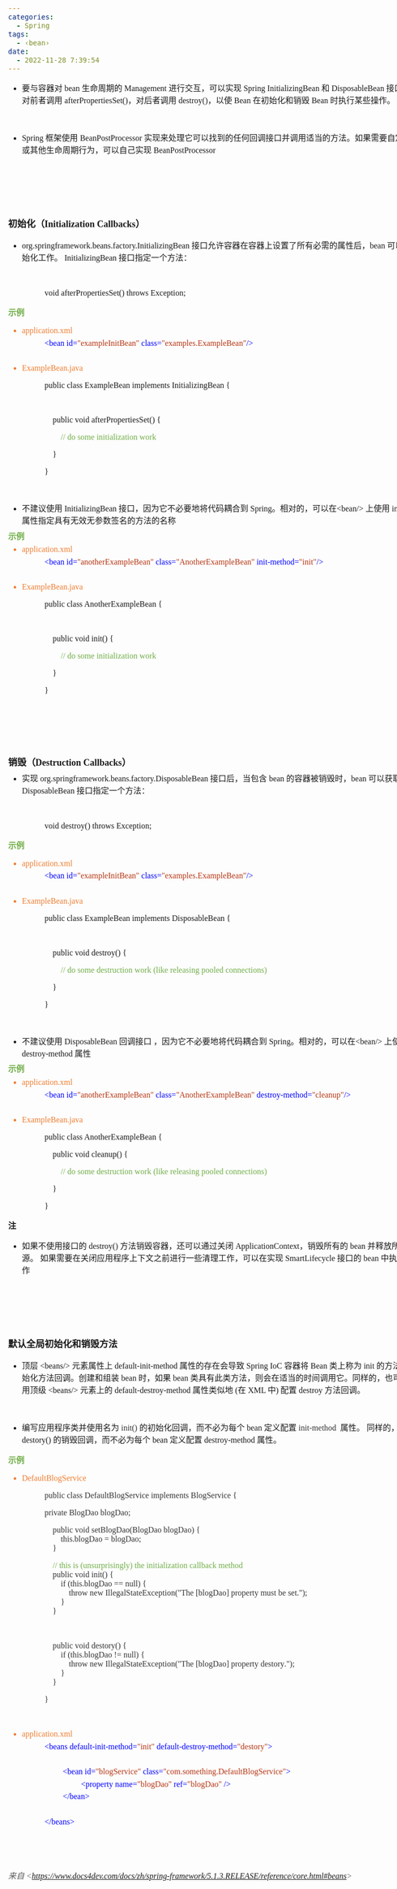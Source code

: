 ```yaml
---
categories:
  - Spring
tags:
  - ‹bean›
date:
  - 2022-11-28 7:39:54
---
```


<body lang=zh-CN style='font-family:"Microsoft YaHei UI";font-size:12.0pt'>
<!--StartFragment-->

<div style='direction:ltr;border-width:100%'>

<div style='direction:ltr;margin-top:0in;margin-left:0in;width:8.7562in'>

<div style='direction:ltr;margin-top:0in;margin-left:0in;width:8.7562in'>

<ul type=disc style='direction:ltr;unicode-bidi:embed;margin-top:0in;
 margin-bottom:0in'>
 <li style='margin-top:0;margin-bottom:0;vertical-align:middle'><span
     style='font-family:"Microsoft YaHei UI";font-size:12.0pt'>要与容器对</span><span
     style='font-family:"Comic Sans MS";font-size:12.0pt'> bean </span><span
     style='font-family:"Microsoft YaHei UI";font-size:12.0pt'>生命周期的</span><span
     style='font-family:"Comic Sans MS";font-size:12.0pt'> Management </span><span
     style='font-family:"Microsoft YaHei UI";font-size:12.0pt'>进行交互，可以实现</span><span
     style='font-family:"Comic Sans MS";font-size:12.0pt'> Spring
     InitializingBean </span><span style='font-family:"Microsoft YaHei UI";
     font-size:12.0pt'>和</span><span style='font-family:"Comic Sans MS";
     font-size:12.0pt'> DisposableBean </span><span style='font-family:"Microsoft YaHei UI";
     font-size:12.0pt'>接口。容器对前者调用</span><span style='font-family:"Comic Sans MS";
     font-size:12.0pt'> afterPropertiesSet()</span><span style='font-family:
     "Microsoft YaHei UI";font-size:12.0pt'>，对后者调用</span><span
     style='font-family:"Comic Sans MS";font-size:12.0pt'> destroy()</span><span
     style='font-family:"Microsoft YaHei UI";font-size:12.0pt'>，以使</span><span
     style='font-family:"Comic Sans MS";font-size:12.0pt'> Bean </span><span
     style='font-family:"Microsoft YaHei UI";font-size:12.0pt'>在初始化和销毁</span><span
     style='font-family:"Comic Sans MS";font-size:12.0pt'> Bean </span><span
     style='font-family:"Microsoft YaHei UI";font-size:12.0pt'>时执行某些操作。</span></li>
</ul>

<p style='font-family:"Microsoft YaHei UI";font-size:12.0pt'>&nbsp;</p>

<ul type=disc style='direction:ltr;unicode-bidi:embed;margin-top:0in;
 margin-bottom:0in'>
 <li style='margin-top:0;margin-bottom:0;vertical-align:middle'><span
     style='font-family:"Comic Sans MS";font-size:12.0pt'>Spring </span><span
     style='font-family:"Microsoft YaHei UI";font-size:12.0pt'>框架使用</span><span
     style='font-family:"Comic Sans MS";font-size:12.0pt'> BeanPostProcessor </span><span
     style='font-family:"Microsoft YaHei UI";font-size:12.0pt'>实现来处理它可以找到的任何回调接口并调用适当的方法。如果需要自定义功能或其他生命周期行为，可以自己实现</span><span
     style='font-family:"Comic Sans MS";font-size:12.0pt'> BeanPostProcessor</span></li>
</ul>

<p style='font-family:"Comic Sans MS";font-size:12.0pt'>&nbsp;</p>

<p style='margin-left:.375in;font-family:"Microsoft YaHei UI";
font-size:12.0pt'>&nbsp;</p>

<p style='font-family:"Microsoft YaHei UI";font-size:12.0pt'>&nbsp;</p>

<p style='font-size:13.5pt'><span style='font-weight:bold;
font-family:"Microsoft YaHei UI"'>初始化（</span><span style='font-weight:bold;
font-family:"Comic Sans MS"'>Initialization Callbacks</span><span
style='font-weight:bold;font-family:"Microsoft YaHei UI"'>）</span></p>

<ul type=disc style='direction:ltr;unicode-bidi:embed;margin-top:0in;
 margin-bottom:0in'>
 <li style='margin-top:0;margin-bottom:0;vertical-align:middle'><span
     style='font-family:"Comic Sans MS";font-size:12.0pt'>org.springframework.beans.factory.InitializingBean
     </span><span style='font-family:"Microsoft YaHei UI";font-size:12.0pt'>接口允许容器在容器上设置了所有必需的属性后，</span><span
     style='font-family:"Comic Sans MS";font-size:12.0pt'>bean </span><span
     style='font-family:"Microsoft YaHei UI";font-size:12.0pt'>可以执行初始化工作。</span><span
     style='font-family:"Comic Sans MS";font-size:12.0pt'> InitializingBean </span><span
     style='font-family:"Microsoft YaHei UI";font-size:12.0pt'>接口指定一个方法：</span></li>
</ul>

<p style='margin-left:.375in;font-family:"Comic Sans MS";font-size:
12.0pt'>&nbsp;</p>

<p style='margin-left:.75in;font-family:"Comic Sans MS";font-size:
12.0pt'>void afterPropertiesSet() throws Exception;</p>

<p style='font-family:"Microsoft YaHei UI";font-size:12.0pt;
color:#70AD47'><span style='font-weight:bold'>示例</span></p>

<ul type=disc style='direction:ltr;unicode-bidi:embed;margin-top:0in;
 margin-bottom:0in'>
 <li style='margin-top:0;margin-bottom:0;vertical-align:middle;margin-top:5pt;
     margin-bottom:5pt;color:#ED7D31' lang=en-US><span style='font-family:"Comic Sans MS";
     font-size:12.0pt'>application.xml</span></li>
</ul>

<p style='margin-left:.75in;margin-top:5pt;margin-bottom:5pt;font-family:"Comic Sans MS";
font-size:12.0pt'><span style='color:blue'>&lt;bean id=</span><span
style='color:#B43512'>&quot;exampleInitBean&quot;</span><span style='color:
blue'> class=</span><span style='color:#B43512'>&quot;examples.ExampleBean&quot;</span><span
style='color:blue'>/&gt;</span></p>

<p style='margin-left:.375in;margin-top:5pt;margin-bottom:5pt;font-family:"Comic Sans MS";
font-size:12.0pt;color:blue'>&nbsp;</p>

<ul type=disc style='direction:ltr;unicode-bidi:embed;margin-top:0in;
 margin-bottom:0in'>
 <li style='margin-top:0;margin-bottom:0;vertical-align:middle;margin-top:5pt;
     margin-bottom:5pt;color:#ED7D31'><span style='font-family:"Comic Sans MS";
     font-size:12.0pt' lang=zh-CN>ExampleBean</span><span style='font-family:
     "Comic Sans MS";font-size:12.0pt' lang=en-US>.java</span></li>
</ul>

<p style='margin-left:.75in;font-family:"Comic Sans MS";font-size:
12.0pt'>public class ExampleBean implements InitializingBean {</p>

<p style='margin-left:.75in;font-family:"Comic Sans MS";font-size:
12.0pt'>&nbsp;</p>

<p style='margin-left:.75in;font-family:"Comic Sans MS";font-size:
12.0pt'><span style='mso-spacerun:yes'>    </span>public void
afterPropertiesSet() {</p>

<p style='margin-left:.75in;font-family:"Comic Sans MS";font-size:
12.0pt'><span style='mso-spacerun:yes'>        </span><span style='color:#70AD47'>//
do some initialization work</span></p>

<p style='margin-left:.75in;font-family:"Comic Sans MS";font-size:
12.0pt'><span style='mso-spacerun:yes'>    </span>}</p>

<p style='margin-left:.75in;font-family:"Comic Sans MS";font-size:
12.0pt'>}</p>

<p style='font-family:"Microsoft YaHei UI";font-size:12.0pt;
color:#70AD47'>&nbsp;</p>

<ul type=disc style='direction:ltr;unicode-bidi:embed;margin-top:0in;
 margin-bottom:0in'>
 <li style='margin-top:0;margin-bottom:0;vertical-align:middle'><span
     style='font-family:"Microsoft YaHei UI";font-size:12.0pt'>不建议使用</span><span
     style='font-family:"Comic Sans MS";font-size:12.0pt'> InitializingBean </span><span
     style='font-family:"Microsoft YaHei UI";font-size:12.0pt'>接口，因为它不必要地将代码耦合到</span><span
     style='font-family:"Comic Sans MS";font-size:12.0pt'> Spring</span><span
     style='font-family:"Microsoft YaHei UI";font-size:12.0pt'>。相对的，可以在</span><span
     style='font-family:"Comic Sans MS";font-size:12.0pt'>&lt;bean/&gt; </span><span
     style='font-family:"Microsoft YaHei UI";font-size:12.0pt'>上使用</span><span
     style='font-family:"Comic Sans MS";font-size:12.0pt'> init-method </span><span
     style='font-family:"Microsoft YaHei UI";font-size:12.0pt'>属性指定具有无效无参数签名的方法的名称</span></li>
</ul>

<p style='margin-top:5pt;margin-bottom:5pt;font-family:"Microsoft YaHei UI";
font-size:12.0pt;color:#70AD47'><span style='font-weight:bold'>示例</span></p>

<ul type=disc style='direction:ltr;unicode-bidi:embed;margin-top:0in;
 margin-bottom:0in'>
 <li style='margin-top:0;margin-bottom:0;vertical-align:middle;margin-top:5pt;
     margin-bottom:5pt;color:#ED7D31' lang=en-US><span style='font-family:"Comic Sans MS";
     font-size:12.0pt'>application.xml</span></li>
</ul>

<p style='margin-left:.75in;margin-top:5pt;margin-bottom:5pt;font-family:"Comic Sans MS";
font-size:12.0pt'><span style='color:blue' lang=zh-CN>&lt;bean id=</span><span
style='color:#B43512' lang=zh-CN>&quot;</span><span style='color:#B43512'
lang=en-US>a</span><span style='color:#B43512' lang=zh-CN>notherExampleBean&quot;</span><span
style='color:blue' lang=zh-CN> class=</span><span style='color:#B43512'
lang=zh-CN>&quot;AnotherExampleBean&quot;</span><span style='color:blue'
lang=zh-CN> init-method=</span><span style='color:#B43512' lang=zh-CN>&quot;init&quot;</span><span
style='color:blue' lang=zh-CN>/&gt;</span></p>

<p style='margin-left:.375in;margin-top:5pt;margin-bottom:5pt;font-family:"Comic Sans MS";
font-size:12.0pt;color:blue'>&nbsp;</p>

<ul type=disc style='direction:ltr;unicode-bidi:embed;margin-top:0in;
 margin-bottom:0in'>
 <li style='margin-top:0;margin-bottom:0;vertical-align:middle;margin-top:5pt;
     margin-bottom:5pt;color:#ED7D31'><span style='font-family:"Comic Sans MS";
     font-size:12.0pt' lang=zh-CN>ExampleBean</span><span style='font-family:
     "Comic Sans MS";font-size:12.0pt' lang=en-US>.java</span></li>
</ul>

<p style='margin-left:.75in;font-family:"Comic Sans MS";font-size:
12.0pt'>public class AnotherExampleBean {</p>

<p style='margin-left:.75in;font-family:"Microsoft YaHei UI";
font-size:12.0pt'>&nbsp;</p>

<p style='margin-left:.75in;font-family:"Comic Sans MS";font-size:
12.0pt'><span style='mso-spacerun:yes'>    </span>public void init() {</p>

<p style='margin-left:.75in;font-family:"Comic Sans MS";font-size:
12.0pt'><span style='mso-spacerun:yes'>        </span><span style='color:#70AD47'>//
do some initialization work</span></p>

<p style='margin-left:.75in;font-family:"Comic Sans MS";font-size:
12.0pt'><span style='mso-spacerun:yes'>    </span>}</p>

<p style='margin-left:.75in;font-family:"Comic Sans MS";font-size:
12.0pt'>}</p>

<p style='font-family:"Comic Sans MS";font-size:12.0pt'>&nbsp;</p>

<p style='font-family:"Comic Sans MS";font-size:12.0pt'>&nbsp;</p>

<p style='font-family:"Comic Sans MS";font-size:12.0pt'>&nbsp;</p>

<p style='margin-top:5pt;margin-bottom:5pt;font-size:13.5pt'><span
style='font-weight:bold;font-family:"Microsoft YaHei UI"'>销毁（</span><span
style='font-weight:bold;font-family:"Comic Sans MS"'>Destruction Callbacks</span><span
style='font-weight:bold;font-family:"Microsoft YaHei UI"'>）</span></p>

<ul type=disc style='direction:ltr;unicode-bidi:embed;margin-top:0in;
 margin-bottom:0in'>
 <li style='margin-top:0;margin-bottom:0;vertical-align:middle'><span
     style='font-family:"Microsoft YaHei UI";font-size:12.0pt'>实现</span><span
     style='font-family:"Comic Sans MS";font-size:12.0pt'>
     org.springframework.beans.factory.DisposableBean </span><span
     style='font-family:"Microsoft YaHei UI";font-size:12.0pt'>接口后，当包含</span><span
     style='font-family:"Comic Sans MS";font-size:12.0pt'> bean </span><span
     style='font-family:"Microsoft YaHei UI";font-size:12.0pt'>的容器被销毁时，</span><span
     style='font-family:"Comic Sans MS";font-size:12.0pt'>bean </span><span
     style='font-family:"Microsoft YaHei UI";font-size:12.0pt'>可以获取回调。</span><span
     style='font-family:"Comic Sans MS";font-size:12.0pt'> DisposableBean </span><span
     style='font-family:"Microsoft YaHei UI";font-size:12.0pt'>接口指定一个方法：</span></li>
</ul>

<p style='margin-left:.375in;font-family:"Comic Sans MS";font-size:
12.0pt'>&nbsp;</p>

<p style='margin-left:.75in;font-family:"Comic Sans MS";font-size:
12.0pt'>void destroy() throws Exception;</p>

<p style='font-family:"Microsoft YaHei UI";font-size:12.0pt;
color:#70AD47'><span style='font-weight:bold'>示例</span></p>

<ul type=disc style='direction:ltr;unicode-bidi:embed;margin-top:0in;
 margin-bottom:0in'>
 <li style='margin-top:0;margin-bottom:0;vertical-align:middle;margin-top:5pt;
     margin-bottom:5pt;color:#ED7D31' lang=en-US><span style='font-family:"Comic Sans MS";
     font-size:12.0pt'>application.xml</span></li>
</ul>

<p style='margin-left:.75in;margin-top:5pt;margin-bottom:5pt;font-family:"Comic Sans MS";
font-size:12.0pt'><span style='color:blue'>&lt;bean id=</span><span
style='color:#B43512'>&quot;exampleInitBean&quot;</span><span style='color:
blue'> class=</span><span style='color:#B43512'>&quot;examples.ExampleBean&quot;</span><span
style='color:blue'>/&gt;</span></p>

<p style='margin-left:.375in;margin-top:5pt;margin-bottom:5pt;font-family:"Comic Sans MS";
font-size:12.0pt;color:blue'>&nbsp;</p>

<ul type=disc style='direction:ltr;unicode-bidi:embed;margin-top:0in;
 margin-bottom:0in'>
 <li style='margin-top:0;margin-bottom:0;vertical-align:middle;margin-top:5pt;
     margin-bottom:5pt;color:#ED7D31'><span style='font-family:"Comic Sans MS";
     font-size:12.0pt' lang=zh-CN>ExampleBean</span><span style='font-family:
     "Comic Sans MS";font-size:12.0pt' lang=en-US>.java</span></li>
</ul>

<p style='margin-left:.75in;font-family:"Comic Sans MS";font-size:
12.0pt'><span lang=zh-CN>public class ExampleBean implements </span><span
lang=en-US>D</span><span lang=zh-CN>isposableBean {</span></p>

<p style='margin-left:.75in;font-family:"Microsoft YaHei UI";
font-size:12.0pt'>&nbsp;</p>

<p style='margin-left:.75in;font-family:"Comic Sans MS";font-size:
12.0pt'><span style='mso-spacerun:yes'>    </span>public void destroy() {</p>

<p style='margin-left:.75in;font-family:"Comic Sans MS";font-size:
12.0pt'><span style='mso-spacerun:yes'>        </span><span style='color:#70AD47'>//
do some destruction work (like releasing pooled connections)</span></p>

<p style='margin-left:.75in;font-family:"Comic Sans MS";font-size:
12.0pt'><span style='mso-spacerun:yes'>    </span>}</p>

<p style='margin-left:.75in;font-family:"Comic Sans MS";font-size:
12.0pt'>}</p>

<p style='margin-left:.75in;font-family:"Comic Sans MS";font-size:
12.0pt'>&nbsp;</p>

<ul type=disc style='direction:ltr;unicode-bidi:embed;margin-top:0in;
 margin-bottom:0in'>
 <li style='margin-top:0;margin-bottom:0;vertical-align:middle'><span
     style='font-family:"Microsoft YaHei UI";font-size:12.0pt'>不建议使用</span><span
     style='font-family:"Comic Sans MS";font-size:12.0pt'> DisposableBean </span><span
     style='font-family:"Microsoft YaHei UI";font-size:12.0pt'>回调接口
     ，因为它不必要地将代码耦合到</span><span style='font-family:"Comic Sans MS";font-size:
     12.0pt'> Spring</span><span style='font-family:SimSun;font-size:12.0pt'>。</span><span
     style='font-family:"Microsoft YaHei UI";font-size:12.0pt'>相对的，可以在</span><span
     style='font-family:"Comic Sans MS";font-size:12.0pt'>&lt;bean/&gt; </span><span
     style='font-family:"Microsoft YaHei UI";font-size:12.0pt'>上使用</span><span
     style='font-family:"Comic Sans MS";font-size:12.0pt'>destroy-method </span><span
     style='font-family:"Microsoft YaHei UI";font-size:12.0pt'>属性 </span></li>
</ul>

<p style='margin-top:5pt;margin-bottom:5pt;font-family:"Microsoft YaHei UI";
font-size:12.0pt;color:#70AD47'><span style='font-weight:bold'>示例</span></p>

<ul type=disc style='direction:ltr;unicode-bidi:embed;margin-top:0in;
 margin-bottom:0in'>
 <li style='margin-top:0;margin-bottom:0;vertical-align:middle;margin-top:5pt;
     margin-bottom:5pt;color:#ED7D31' lang=en-US><span style='font-family:"Comic Sans MS";
     font-size:12.0pt'>application.xml</span></li>
</ul>

<p style='margin-left:.75in;margin-top:5pt;margin-bottom:5pt;font-family:"Comic Sans MS";
font-size:12.0pt'><span style='color:blue' lang=zh-CN>&lt;bean id=</span><span
style='color:#B43512' lang=zh-CN>&quot;</span><span style='color:#B43512'
lang=en-US>a</span><span style='color:#B43512' lang=zh-CN>notherExampleBean&quot;</span><span
style='color:blue' lang=zh-CN> class=</span><span style='color:#B43512'
lang=zh-CN>&quot;AnotherExampleBean&quot;</span><span style='color:blue'
lang=zh-CN> destroy-method=</span><span style='color:#B43512' lang=zh-CN>&quot;cleanup&quot;</span><span
style='color:blue' lang=zh-CN>/&gt;</span></p>

<p style='margin-left:.375in;margin-top:5pt;margin-bottom:5pt;font-family:"Comic Sans MS";
font-size:12.0pt;color:blue'>&nbsp;</p>

<ul type=disc style='direction:ltr;unicode-bidi:embed;margin-top:0in;
 margin-bottom:0in'>
 <li style='margin-top:0;margin-bottom:0;vertical-align:middle;margin-top:5pt;
     margin-bottom:5pt;color:#ED7D31'><span style='font-family:"Comic Sans MS";
     font-size:12.0pt' lang=zh-CN>ExampleBean</span><span style='font-family:
     "Comic Sans MS";font-size:12.0pt' lang=en-US>.java</span></li>
</ul>

<p style='margin-left:.75in;font-family:"Comic Sans MS";font-size:
12.0pt'>public class AnotherExampleBean {</p>

<p style='margin-left:.75in;font-family:"Comic Sans MS";font-size:
12.0pt'><span style='mso-spacerun:yes'>    </span>public void cleanup() {</p>

<p style='margin-left:.75in;font-family:"Comic Sans MS";font-size:
12.0pt'><span style='mso-spacerun:yes'>        </span><span style='color:#70AD47'>//
do some destruction work (like releasing pooled connections)</span></p>

<p style='margin-left:.75in;font-family:"Comic Sans MS";font-size:
12.0pt'><span style='mso-spacerun:yes'>    </span>}</p>

<p style='margin-left:.75in;font-family:"Comic Sans MS";font-size:
12.0pt'>}</p>

<p style='font-family:"Microsoft YaHei UI";font-size:12.0pt'><span
style='font-weight:bold'>注</span></p>

<ul type=disc style='direction:ltr;unicode-bidi:embed;margin-top:0in;
 margin-bottom:0in'>
 <li style='margin-top:0;margin-bottom:0;vertical-align:middle'><span
     style='font-family:"Microsoft YaHei UI";font-size:12.0pt' lang=zh-CN>如果不使用接口的</span><span
     style='font-family:"Comic Sans MS";font-size:12.0pt' lang=en-US> </span><span
     style='font-family:"Comic Sans MS";font-size:12.0pt' lang=zh-CN>destroy()</span><span
     style='font-family:"Comic Sans MS";font-size:12.0pt' lang=en-US> </span><span
     style='font-family:"Microsoft YaHei UI";font-size:12.0pt' lang=zh-CN>方法销毁容器，还可以通过关闭</span><span
     style='font-family:"Comic Sans MS";font-size:12.0pt' lang=en-US>
     ApplicationContext</span><span style='font-family:"Microsoft YaHei UI";
     font-size:12.0pt' lang=zh-CN>，销毁所有的</span><span style='font-family:"Comic Sans MS";
     font-size:12.0pt' lang=zh-CN> bean </span><span style='font-family:"Microsoft YaHei UI";
     font-size:12.0pt' lang=zh-CN>并释放所有的资源。</span><span style='font-family:
     "Comic Sans MS";font-size:12.0pt' lang=en-US> </span><span
     style='font-family:"Microsoft YaHei UI";font-size:12.0pt' lang=zh-CN>如果需要在关闭应用程序上下文之前进行一些清理工作，可以在实现</span><span
     style='font-family:"Comic Sans MS";font-size:12.0pt' lang=zh-CN>
     SmartLifecycle </span><span style='font-family:"Microsoft YaHei UI";
     font-size:12.0pt' lang=zh-CN>接口的</span><span style='font-family:"Comic Sans MS";
     font-size:12.0pt' lang=zh-CN> bean </span><span style='font-family:"Microsoft YaHei UI";
     font-size:12.0pt' lang=zh-CN>中执行这些操作</span></li>
</ul>

<p style='font-family:"Microsoft YaHei UI";font-size:12.0pt'>&nbsp;</p>

<p style='font-family:"Microsoft YaHei UI";font-size:12.0pt'>&nbsp;</p>

<p style='font-family:"Microsoft YaHei UI";font-size:12.0pt'>&nbsp;</p>

<p style='font-family:"Microsoft YaHei UI";font-size:13.5pt'><span
style='font-weight:bold'>默认全局初始化和销毁方法</span></p>

<ul type=disc style='direction:ltr;unicode-bidi:embed;margin-top:0in;
 margin-bottom:0in'>
 <li style='margin-top:0;margin-bottom:0;vertical-align:middle'><span
     style='font-family:"Microsoft YaHei UI";font-size:12.0pt'>顶层</span><span
     style='font-family:"Comic Sans MS";font-size:12.0pt'> &lt;beans/&gt; </span><span
     style='font-family:"Microsoft YaHei UI";font-size:12.0pt'>元素属性上</span><span
     style='font-family:"Comic Sans MS";font-size:12.0pt'> default-init-method </span><span
     style='font-family:"Microsoft YaHei UI";font-size:12.0pt'>属性的存在会导致</span><span
     style='font-family:"Comic Sans MS";font-size:12.0pt'> Spring IoC </span><span
     style='font-family:"Microsoft YaHei UI";font-size:12.0pt'>容器将</span><span
     style='font-family:"Comic Sans MS";font-size:12.0pt'> Bean </span><span
     style='font-family:"Microsoft YaHei UI";font-size:12.0pt'>类上称为</span><span
     style='font-family:"Comic Sans MS";font-size:12.0pt'> init </span><span
     style='font-family:"Microsoft YaHei UI";font-size:12.0pt'>的方法识别为初始化方法回调。创建和组装</span><span
     style='font-family:"Comic Sans MS";font-size:12.0pt'> bean </span><span
     style='font-family:"Microsoft YaHei UI";font-size:12.0pt'>时，如果</span><span
     style='font-family:"Comic Sans MS";font-size:12.0pt'> bean </span><span
     style='font-family:"Microsoft YaHei UI";font-size:12.0pt'>类具有此类方法，则会在适当的时间调用它。同样的，也可以通过使用顶级</span><span
     style='font-family:"Comic Sans MS";font-size:12.0pt'> &lt;beans/&gt; </span><span
     style='font-family:"Microsoft YaHei UI";font-size:12.0pt'>元素上的</span><span
     style='font-family:"Comic Sans MS";font-size:12.0pt'>
     default-destroy-method </span><span style='font-family:"Microsoft YaHei UI";
     font-size:12.0pt'>属性类似地</span><span style='font-family:"Comic Sans MS";
     font-size:12.0pt'> (</span><span style='font-family:"Microsoft YaHei UI";
     font-size:12.0pt'>在</span><span style='font-family:"Comic Sans MS";
     font-size:12.0pt'> XML </span><span style='font-family:"Microsoft YaHei UI";
     font-size:12.0pt'>中</span><span style='font-family:"Comic Sans MS";
     font-size:12.0pt'>) </span><span style='font-family:"Microsoft YaHei UI";
     font-size:12.0pt'>配置</span><span style='font-family:"Comic Sans MS";
     font-size:12.0pt'> destroy </span><span style='font-family:"Microsoft YaHei UI";
     font-size:12.0pt'>方法回调。</span></li>
</ul>

<p style='margin-left:.375in;font-family:"Microsoft YaHei UI";
font-size:12.0pt'>&nbsp;</p>

<ul type=disc style='direction:ltr;unicode-bidi:embed;margin-top:0in;
 margin-bottom:0in'>
 <li style='margin-top:0;margin-bottom:0;vertical-align:middle'><span
     style='font-family:"Microsoft YaHei UI";font-size:12.0pt' lang=zh-CN>编写应用程序类并使用名为&nbsp;</span><span
     style='font-family:"Comic Sans MS";font-size:12.0pt;color:#333333'
     lang=zh-CN>init()</span><span style='font-family:"Microsoft YaHei UI";
     font-size:12.0pt' lang=zh-CN>&nbsp;的初始化回调，而不必为每个</span><span
     style='font-family:"Comic Sans MS";font-size:12.0pt' lang=zh-CN> bean </span><span
     style='font-family:"Microsoft YaHei UI";font-size:12.0pt' lang=zh-CN>定义配置&nbsp;</span><span
     style='font-family:"Comic Sans MS";font-size:12.0pt;color:#333333'
     lang=zh-CN>init-method</span><span style='font-family:"Comic Sans MS";
     font-size:12.0pt;color:#333333' lang=en-US> </span><span style='font-family:
     "Microsoft YaHei UI";font-size:12.0pt' lang=zh-CN>&nbsp;属性。 同样的，可以编写</span><span
     style='font-family:"Comic Sans MS";font-size:12.0pt' lang=en-US> destory()
     </span><span style='font-family:"Microsoft YaHei UI";font-size:12.0pt'
     lang=zh-CN>的销毁回调，而不必为每个</span><span style='font-family:"Comic Sans MS";
     font-size:12.0pt' lang=zh-CN> bean </span><span style='font-family:"Microsoft YaHei UI";
     font-size:12.0pt' lang=zh-CN>定义配置</span><span style='font-family:"Comic Sans MS";
     font-size:12.0pt' lang=en-US> </span><span style='font-family:"Comic Sans MS";
     font-size:12.0pt' lang=zh-CN>destroy-method</span><span style='font-family:
     "Comic Sans MS";font-size:12.0pt' lang=en-US> </span><span
     style='font-family:"Microsoft YaHei UI";font-size:12.0pt' lang=zh-CN>属性。</span></li>
</ul>

<p style='font-family:"Microsoft YaHei UI";font-size:12.0pt;
color:#70AD47'><span style='font-weight:bold'>示例</span></p>

<ul type=disc style='direction:ltr;unicode-bidi:embed;margin-top:0in;
 margin-bottom:0in'>
 <li style='margin-top:0;margin-bottom:0;vertical-align:middle;color:#ED7D31'><span
     style='font-family:"Comic Sans MS";font-size:12.0pt'>DefaultBlogService</span></li>
</ul>

<p style='margin-left:.75in;font-family:"Comic Sans MS";font-size:
12.0pt;color:#333333'>public class DefaultBlogService implements BlogService {</p>

<p style='margin-left:.75in;font-family:"Comic Sans MS";font-size:
12.0pt;color:#333333'>private BlogDao blogDao;</p>

<p style='margin-left:.75in;font-family:"Comic Sans MS";font-size:
12.0pt;color:#333333'><span lang=en-US><span style='mso-spacerun:yes'>   
</span></span><span lang=zh-CN>public void setBlogDao(BlogDao blogDao)
{<br>
<span style='mso-spacerun:yes'>        </span>this.blogDao =
blogDao;<br>
<span style='mso-spacerun:yes'>    </span>}</span></p>

<p style='margin-left:.75in;font-family:"Comic Sans MS";font-size:
12.0pt'><span style='color:#70AD47' lang=en-US><span
style='mso-spacerun:yes'>    </span></span><span style='color:#70AD47'
lang=zh-CN>// this is (unsurprisingly) the initialization callback method</span><span
style='color:#333333' lang=zh-CN><br>
<span style='mso-spacerun:yes'>    </span>public void init() {<br>
<span style='mso-spacerun:yes'>        </span>if (this.blogDao == null)
{<br>
<span style='mso-spacerun:yes'>            </span>throw new
IllegalStateException(&quot;The [blogDao] property must be
set.&quot;);<br>
<span style='mso-spacerun:yes'>        </span>}<br>
<span style='mso-spacerun:yes'>    </span>}</span></p>

<p style='margin-left:.75in;font-family:"Comic Sans MS";font-size:
12.0pt;color:#333333'>&nbsp;</p>

<p style='margin-left:.75in;font-family:"Comic Sans MS";font-size:
12.0pt;color:#333333'><span lang=zh-CN><span style='mso-spacerun:yes'>   
</span>public void </span><span lang=en-US>destory</span><span lang=zh-CN>()
{<br>
<span style='mso-spacerun:yes'>        </span>if (this.blogDao </span><span
lang=en-US>!</span><span lang=zh-CN>= null) {<br>
<span style='mso-spacerun:yes'>            </span>throw new
IllegalStateException(&quot;The [blogDao] property </span><span lang=en-US>destory</span><span
lang=zh-CN>.&quot;);<br>
<span style='mso-spacerun:yes'>        </span>}<br>
<span style='mso-spacerun:yes'>    </span>}</span></p>

<p style='margin-left:.75in;font-family:"Comic Sans MS";font-size:
12.0pt;color:#333333'>}</p>

<p style='margin-left:.75in;font-family:"Comic Sans MS";font-size:
12.0pt;color:#333333'>&nbsp;</p>

<ul type=disc style='direction:ltr;unicode-bidi:embed;margin-top:0in;
 margin-bottom:0in'>
 <li style='margin-top:0;margin-bottom:0;vertical-align:middle;color:#ED7D31'
     lang=en-US><span style='font-family:"Comic Sans MS";font-size:12.0pt'>application.xml</span></li>
</ul>

<p style='margin-left:.75in;margin-top:5pt;margin-bottom:5pt;font-family:"Comic Sans MS";
font-size:12.0pt'><span style='color:blue' lang=zh-CN>&lt;beans
default-init-method=</span><span style='color:#B43512' lang=zh-CN>&quot;init&quot;</span><span
style='color:#B43512' lang=en-US> </span><span style='color:blue' lang=zh-CN>default-destroy-method=</span><span
style='color:#B43512' lang=zh-CN>&quot;</span><span style='color:#B43512'
lang=en-US>destory</span><span style='color:#B43512' lang=zh-CN>&quot;</span><span
style='color:blue' lang=zh-CN>&gt;</span></p>

<p style='margin-left:.75in;margin-top:5pt;margin-bottom:5pt;font-family:"Comic Sans MS";
font-size:12.0pt;color:blue'>&nbsp;</p>

<p style='margin-left:1.125in;margin-top:5pt;margin-bottom:5pt;font-family:
"Comic Sans MS";font-size:12.0pt'><span style='color:blue'>&lt;bean id=</span><span
style='color:#B43512'>&quot;blogService&quot;</span><span style='color:blue'>
class=</span><span style='color:#B43512'>&quot;com.something.DefaultBlogService&quot;</span><span
style='color:blue'>&gt;</span></p>

<p style='margin-left:1.5in;margin-top:5pt;margin-bottom:5pt;font-family:"Comic Sans MS";
font-size:12.0pt'><span style='color:blue'>&lt;property name=</span><span
style='color:#B43512'>&quot;blogDao&quot;</span><span style='color:blue'> ref=</span><span
style='color:#B43512'>&quot;blogDao&quot;</span><span style='color:blue'> /&gt;</span></p>

<p style='margin-left:1.125in;margin-top:5pt;margin-bottom:5pt;font-family:
"Comic Sans MS";font-size:12.0pt;color:blue'>&lt;/bean&gt;</p>

<p style='margin-left:1.125in;margin-top:5pt;margin-bottom:5pt;font-family:
"Comic Sans MS";font-size:12.0pt;color:blue'>&nbsp;</p>

<p style='margin-left:.75in;margin-top:5pt;margin-bottom:5pt;font-family:"Comic Sans MS";
font-size:12.0pt;color:blue'>&lt;/beans&gt;</p>

<p><cite style='font-family:"Comic Sans MS";font-size:12.0pt;
color:blue'>&nbsp;</cite></p>

<p><cite style='font-family:"Comic Sans MS";font-size:12.0pt'>&nbsp;</cite></p>

<p><cite style='font-size:12.0pt;color:#595959'><span
style='font-family:"Microsoft YaHei UI"'>来自</span><span style='font-family:
"Comic Sans MS"'> &lt;</span><a
href="https://www.docs4dev.com/docs/zh/spring-framework/5.1.3.RELEASE/reference/core.html#beans"><span
style='font-family:"Comic Sans MS"'>https://www.docs4dev.com/docs/zh/spring-framework/5.1.3.RELEASE/reference/core.html#beans</span></a><span
style='font-family:"Comic Sans MS"'>&gt; </span></cite></p>

</div>

</div>

</div>

<!--EndFragment-->
</body>
